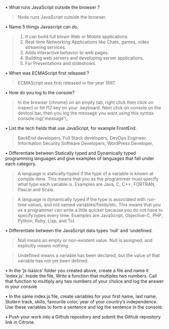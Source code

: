 • What runs JavaScript outside the browser ?

> Node runs JavaScript outside the browser.

• Name 5 things Javascript can do.

> 1.  It can build full blown Web or Mobile applications.
> 2.  Real-time Networking Applications like Chats, games, video streaming services.
> 3.  Adds interactive behavior to web pages.
> 4.  Building web servers and developing server applications.
> 5.  For Presentations and slideshows.

• When was ECMAScript first released ?

> ECMAScript was first released in the year 1997.

• How do you log to the console?

> In the browser (chrome) on an empty tab, right click then click on inspect or hit f12 key on your .keyboard. Next click on console on the devtool bar, then you log the message you want using this syntax console.log('message');

• List the tech fields that use JavaScript, for example FrontEnd.

> BackEnd developers,
> Full Stack developers,
> DevOps Engineer,
> Information Security Software Developers,
> WordPress Developer,

• Differentiate between Statically typed and Dynamically typed programming languages and give examples of languages that fall under each category.

> A language is statically-typed if the type of a variable is known at compile-time. This means that you as the programmer must specify what type each variable is. Examples are Java, C, C++, FORTRAN, Pascal and Scala.

> A language is dynamically typed if the type is associated with run-time values, and not named variables/fields/etc. This means that you as a programmer can write a little quicker because you do not have to specify types every time. Examples are JavaScript, Objective-C, PHP, Python, Ruby, Lisp, and Tcl.

• Differentiate between the JavaScript data types ‘null’ and ‘undefined.

> Null means an empty or non-existent value. Null is assigned, and explicitly means nothing.

> Undefined means a variable has been declared, but the value of that variable has not yet been defined.

• In the ‘js-basics’ folder you created above, create a file and name it ‘index.js’. Inside the file, Write a function that multiples two numbers. Call that function to multiply any two numbers of your choice and log the answer in your console

• In the same index.js file, create variables for your first name, last name, Stutern track, skills, favourite color, year of your country’s independence. Use these variables to form a sentence and log the sentence in the console.

• Push your work into a Github repository and submit the Github repository link in Citrone.
